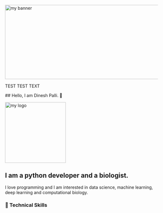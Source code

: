 <p align=”center”>

<img width= "2475" height="245" src="https://user-images.githubusercontent.com/62892012/210447754-78ce2218-a970-43dd-a115-987700aa330c.png" alt="my banner">

</p>

<div id="name">
<p>TEST TEST TEXT</p>
</div>
## Hello, I am Dinesh Palli. 👋

<p align=”center”>
<img width="200" height="200" src="https://user-images.githubusercontent.com/62892012/210447937-adf29dd9-60e5-40c0-8d00-57d7e39d8d68.png" alt="my logo">

</p>

## I am a python developer and a biologist.
I love programming and I am interested in data science, machine learning, deep learning and computational biology.

### 💼 Technical Skills
